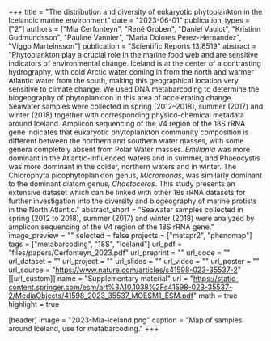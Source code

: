 +++
title = "The distribution and diversity of eukaryotic phytoplankton in the Icelandic marine environment"
date = "2023-06-01"
publication_types = ["2"]
authors = ["Mia Cerfonteyn", "René Groben", "Daniel Vaulot", "Kristinn Gudmundsson", "Pauline Vannier", "Maria Dolores Perez-Hernandez", "Viggo Marteinsson"]
publication = "Scientific Reports 13:8519"
abstract = "Phytoplankton play a crucial role in the marine food web and are sensitive indicators of environmental change. Iceland is at the center of a contrasting hydrography, with cold Arctic water coming in from the north and warmer Atlantic water from the south, making this geographical location very sensitive to climate change. We used DNA metabarcoding to determine the biogeography of phytoplankton in this area of accelerating change. Seawater samples were collected in spring (2012–2018), summer (2017) and winter (2018) together with corresponding physico-chemical metadata around Iceland. Amplicon sequencing of the V4 region of the 18S rRNA gene indicates that eukaryotic phytoplankton community composition is different between the northern and southern water masses, with some genera completely absent from Polar Water masses. _Emiliania_ was more dominant in the Atlantic-influenced waters and in summer, and Phaeocystis was more dominant in the colder, northern waters and in winter. The Chlorophyta picophytoplankton genus, _Micromonas_, was similarly dominant to the dominant diatom genus, *Chaetoceros*. This study presents an extensive dataset which can be linked with other 18s rRNA datasets for further investigation into the diversity and biogeography of marine protists in the North Atlantic."
abstract_short = "Seawater samples collected in spring (2012 to 2018), summer (2017) and winter (2018)  were analyzed by amplicon sequencing of the V4 region of the 18S rRNA gene."
image_preview = ""
selected = false
projects = ["metapr2", "phenomap"]
tags = ["metabarcoding", "18S", "Iceland"]
url_pdf = "files/papers/Cerfonteyn_2023.pdf"
url_preprint = ""
url_code = ""
url_dataset = ""
url_project = ""
url_slides = ""
url_video = ""
url_poster = ""
url_source = "https://www.nature.com/articles/s41598-023-35537-2"
[[url_custom]]
    name = "Supplementary material"
    url = "https://static-content.springer.com/esm/art%3A10.1038%2Fs41598-023-35537-2/MediaObjects/41598_2023_35537_MOESM1_ESM.pdf"
math = true
highlight = true


[header]
image = "2023-Mia-Iceland.png"
caption = "Map of samples around Iceland, use for metabarcoding."
+++
